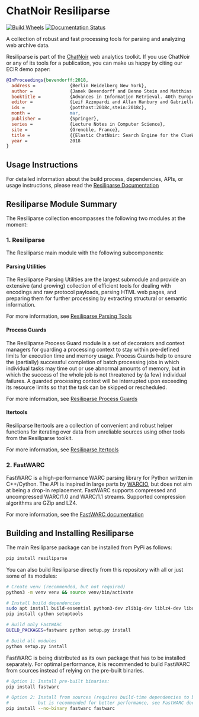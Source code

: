# ChatNoir Resiliparse

[![Build Wheels](https://github.com/chatnoir-eu/chatnoir-resiliparse/actions/workflows/build-wheels.yml/badge.svg)](https://github.com/chatnoir-eu/chatnoir-resiliparse/actions/workflows/build-wheels.yml)
[![Documentation Status](https://readthedocs.org/projects/chatnoir-resiliparse/badge/?version=latest)](https://resiliparse.chatnoir.eu/en/latest/?badge=latest)

A collection of robust and fast processing tools for parsing and analyzing web archive data.

Resiliparse is part of the [ChatNoir](https://chatnoir.eu/) web analytics toolkit. If you use ChatNoir or any of its tools for a publication, you can make us happy by citing our ECIR demo paper:
```bibtex
@InProceedings{bevendorff:2018,
  address =             {Berlin Heidelberg New York},
  author =              {Janek Bevendorff and Benno Stein and Matthias Hagen and Martin Potthast},
  booktitle =           {Advances in Information Retrieval. 40th European Conference on IR Research (ECIR 2018)},
  editor =              {Leif Azzopardi and Allan Hanbury and Gabriella Pasi and Benjamin Piwowarski},
  ids =                 {potthast:2018c,stein:2018c},
  month =               mar,
  publisher =           {Springer},
  series =              {Lecture Notes in Computer Science},
  site =                {Grenoble, France},
  title =               {{Elastic ChatNoir: Search Engine for the ClueWeb and the Common Crawl}},
  year =                2018
}
```

## Usage Instructions
For detailed information about the build process, dependencies, APIs, or usage instructions, please read the [Resiliparse Documentation](https://resiliparse.chatnoir.eu/en/latest/index.html)

## Resiliparse Module Summary
The Resiliparse collection encompasses the following two modules at the moment:

### 1. Resiliparse
The Resiliparse main module with the following subcomponents:

#### Parsing Utilities
The Resiliparse Parsing Utilities are the largest submodule and provide an extensive (and growing) collection of efficient tools for dealing with encodings and raw protocol payloads, parsing HTML web pages, and preparing them for further processing by extracting structural or semantic information.

For more information, see [Resiliparse Parsing Tools](docs/man/parse.rst)

#### Process Guards
The Resiliparse Process Guard module is a set of decorators and context managers for guarding a processing context to stay within pre-defined limits for execution time and memory usage. Process Guards help to ensure the (partially) successful completion of batch processing jobs in which individual tasks may time out or use abnormal amounts of memory, but in which the success of the whole job is not threatened by (a few) individual failures. A guarded processing context will be interrupted upon exceeding its resource limits so that the task can be skipped or rescheduled.

For more information, see [Resiliparse Process Guards](docs/man/process-guard.rst)

#### Itertools
Resiliparse Itertools are a collection of convenient and robust helper functions for iterating over data from unreliable sources using other tools from the Resiliparse toolkit.

For more information, see [Resiliparse Itertools](docs/man/itertools.rst)

### 2. FastWARC
FastWARC is a high-performance WARC parsing library for Python written in C++/Cython. The API is inspired in large parts by [WARCIO](https://github.com/webrecorder/warcio), but does not aim at being a drop-in replacement.  FastWARC supports compressed and uncompressed WARC/1.0 and WARC/1.1 streams. Supported compression algorithms are GZip and LZ4.

For more information, see the [FastWARC documentation](docs/man/fastwarc.rst)

## Building and Installing Resiliparse
The main Resiliparse package can be installed from PyPi as follows:
```bash
pip install resiliparse
```

You can also build Resiliparse directly from this repository with all or just some of its modules:
```bash
# Create venv (recommended, but not required)
python3 -m venv venv && source venv/bin/activate

# Install build dependencies
sudo apt install build-essential python3-dev zlib1g-dev liblz4-dev libuchardet-dev
pip install cython setuptools

# Build only FastWARC
BUILD_PACKAGES=fastwarc python setup.py install

# Build all modules
python setup.py install
```

FastWARC is being distributed as its own package that has to be installed separately. For optimal performance, it is recommended to build FastWARC from sources instead of relying on the pre-built binaries.
```bash
# Option 1: Install pre-built binaries:
pip install fastwarc

# Option 2: Install from sources (requires build-time dependencies to be installed,
#           but is recommended for better performance, see FastWARC docs):
pip install --no-binary fastwarc fastwarc
```
